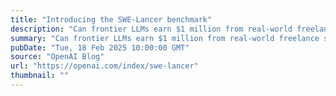 ```yaml
---
title: "Introducing the SWE-Lancer benchmark"
description: "Can frontier LLMs earn $1 million from real-world freelance software engineering?"
summary: "Can frontier LLMs earn $1 million from real-world freelance software engineering?"
pubDate: "Tue, 18 Feb 2025 10:00:00 GMT"
source: "OpenAI Blog"
url: "https://openai.com/index/swe-lancer"
thumbnail: ""
---
```


